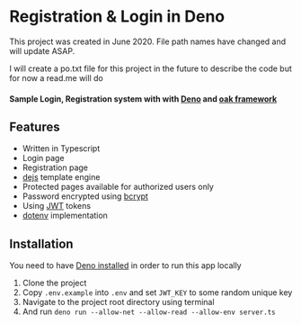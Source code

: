 # Registration & Login in Deno

This project was created in June 2020. File path names have changed and will update ASAP. 

I will create a po.txt file for this project in the future to describe the code but for now a read.me will do 

#### Sample Login, Registration system with with [Deno](https://deno.land) and [oak framework](https://deno.land/x/oak)


## Features

 - Written in Typescript
 - Login page
 - Registration page
 - [dejs](https://deno.land/x/dejs) template engine
 - Protected pages available for authorized users only
 - Password encrypted using [bcrypt](https://deno.land/x/bcrypt)
 - Using [JWT](https://deno.land/x/djwt) tokens
 - [dotenv](https://deno.land/x/dotenv) implementation

## Installation

You need to have [Deno installed](https://deno.land/#installation) in order to run this app locally

1. Clone the project
1. Copy `.env.example` into `.env` and set `JWT_KEY` to some random unique key
1. Navigate to the project root directory using terminal
1. And run `deno run --allow-net --allow-read --allow-env server.ts`

